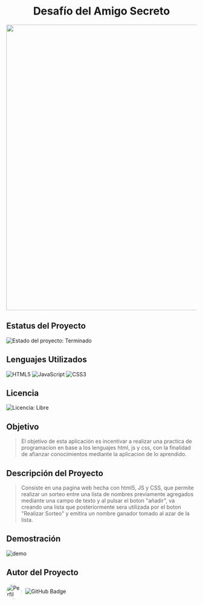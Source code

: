 <h1 align="center"> Desafío del Amigo Secreto </h1>

<div align="center">
  <img width="1168" height="755" alt="img2" src="https://github.com/user-attachments/assets/5a6e5596-45af-43e0-abc2-b15e33d2f697" />
</div>

## Estatus del Proyecto ##

![Estado del proyecto: Terminado](https://img.shields.io/badge/Estado-Terminado-brightgreen)

## Lenguajes Utilizados

![HTML5](https://img.shields.io/badge/HTML5-E34F26?logo=html5&logoColor=white)
![JavaScript](https://img.shields.io/badge/JavaScript-D97706?logo=javascript&logoColor=black)
![CSS3](https://img.shields.io/badge/CSS3-1572B6?logo=css3&logoColor=white)

## Licencia ##
![Licencia: Libre](https://img.shields.io/badge/Licencia-Libre-success)

## Objetivo ##

> El objetivo de esta aplicación es incentivar a realizar
> una practica de programacion en base a los lenguajes
> html, js y css, con la finalidad de afianzar conocimientos
> mediante la aplicacion de lo aprendido.

## Descripción del Proyecto ##

> Consiste en una pagina web hecha con html5, JS y CSS, que permite realizar un sorteo entre una lista de nombres previamente agregados
> mediante una campo de texto y al pulsar el boton "añadir", va creando una lista que posteriormente sera utilizada por el boton "Realizar Sorteo"
> y emitira un nombre ganador tomado al azar de la lista.

## Demostración  ##

![demo](https://github.com/user-attachments/assets/c120bde5-6f33-4956-a16b-5bd891bca9ab)

## Autor del Proyecto ##

<a href="https://github.com/villax87" style="display: inline-flex; align-items: center; gap: 10px; text-decoration: none;">
  <img src="https://github.com/villax87.png" alt="Perfil de villax87" width="40" style="border-radius: 50%;">
  <img src="https://img.shields.io/badge/GitHub-villax87-blue" alt="GitHub Badge">
</a>




